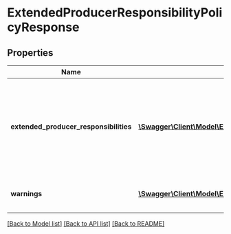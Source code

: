 # ExtendedProducerResponsibilityPolicyResponse

## Properties
Name | Type | Description | Notes
------------ | ------------- | ------------- | -------------
**extended_producer_responsibilities** | [**\Swagger\Client\Model\ExtendedProducerResponsibilityPolicy[]**](ExtendedProducerResponsibilityPolicy.md) | An array of response fields detailing the Extended Producer Responsibility policies supported for the specified marketplace. | [optional] 
**warnings** | [**\Swagger\Client\Model\Error[]**](Error.md) | A collection of warnings generated for the request. | [optional] 

[[Back to Model list]](../../README.md#documentation-for-models) [[Back to API list]](../../README.md#documentation-for-api-endpoints) [[Back to README]](../../README.md)

